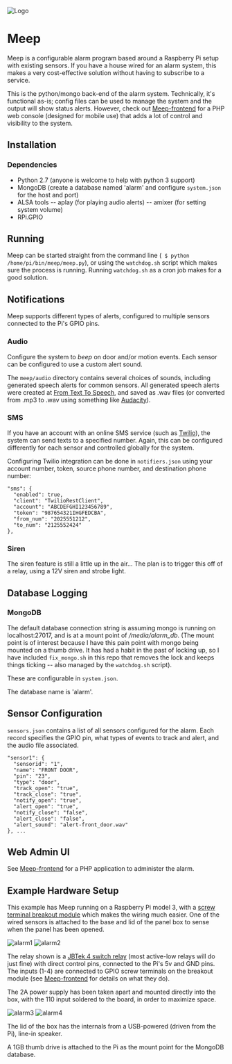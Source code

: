 ![Logo](images/meep_header.png)

# Meep  

Meep is a configurable alarm program based around a Raspberry Pi setup with existing sensors.  If you have a house wired for an alarm system, this makes a very cost-effective solution without having to subscribe to a service.

This is the python/mongo back-end of the alarm system.  Technically, it's functional as-is;  config files can be used to manage the system and the output will show status alerts.  However, check out [Meep-frontend](https://github.com/scooterhanson/Meep-frontend) for a PHP web console (designed for mobile use) that adds a lot of control and visibility to the system.

## Installation
### Dependencies
- Python 2.7 (anyone is welcome to help with python 3 support)
- MongoDB (create a database named 'alarm' and configure `system.json` for the host and port)
- ALSA tools
-- aplay (for playing audio alerts)
-- amixer (for setting system volume)
- RPi.GPIO

## Running
Meep can be started straight from the command line (`` $ python /home/pi/bin/meep/meep.py``), or using the `watchdog.sh` script which makes sure the process is running.  Running `watchdog.sh` as a cron job makes for a good solution.

## Notifications
Meep supports different types of alerts, configured to multiple sensors connected to the Pi's GPIO pins.

### Audio
Configure the system to *beep* on door and/or motion events.  Each sensor can be configured to use a custom alert sound.

The `meep/audio` directory contains several choices of sounds, including generated speech alerts for common sensors.  All generated speech alerts were created at [From Text To Speech](http://www.fromtexttospeech.com/), and saved as .wav files (or converted from .mp3 to .wav using something like [Audacity](https://www.audacityteam.org/)).

### SMS
If you have an account with an online SMS service (such as [Twilio](https://www.twilio.com/)), the system can send texts to a specified number.  Again, this can be configured differently for each sensor and controlled globally for the system.

Configuring Twilio integration can be done in `notifiers.json` using your account number, token, source phone number, and destination phone number:

    "sms": {
      "enabled": true,
      "client": "TwilioRestClient",
      "account": "ABCDEFGHI123456789",
      "token": "987654321IHGFEDCBA",
      "from_num": "2025551212",
      "to_num": "2125552424"
    },

### Siren
The siren feature is still a little up in the air...  The plan is to trigger this off of a relay, using a 12V siren and strobe light.

## Database Logging
### MongoDB
The default database connection string is assuming mongo is running on localhost:27017, and is at a mount point of */media/alarm_db*. (The mount point is of interest because I have this pain point with mongo being mounted on a thumb drive.  It has had a habit in the past of locking up, so I have included `fix_mongo.sh` in this repo that removes the lock and keeps things ticking -- also managed by the `watchdog.sh` script).

These are configurable in `system.json`.

The database name is 'alarm'.

## Sensor Configuration
`sensors.json` contains a list of all sensors configured for the alarm.  Each record specifies the GPIO pin, what types of events to track and alert, and the audio file associated.

    "sensor1": {
      "sensorid": "1",
      "name": "FRONT DOOR",
      "pin": "23",
      "type": "door",
      "track_open": "true",
      "track_close": "true",
      "notify_open": "true",
      "alert_open": "true",
      "notify_close": "false",
      "alert_close": "false",
      "alert_sound": "alert-front_door.wav"
    }, ...

## Web Admin UI
See [Meep-frontend](https://github.com/scooterhanson/Meep-frontend) for a PHP application to administer the alarm.

## Example Hardware Setup

This example has Meep running on a Raspberry Pi model 3, with a [screw terminal breakout module](https://www.amazon.com/Electronics-Salon-Terminal-Breakout-Module-Raspberry/dp/B01M27459S/ref=sr_1_1_sspa?ie=UTF8&qid=1516498810&sr=8-1-spons&keywords=raspberry%20pi%20screw%20terminal&psc=1) which makes the wiring much easier.  One of the wired sensors is attached to the base and lid of the panel box to sense when the panel has been opened.

![alarm1](images/alarm1.JPG)
![alarm2](images/alarm2.JPG)

The relay shown is a [JBTek 4 switch relay](https://www.amazon.com/gp/product/B00KTEN3TM/ref=oh_aui_search_detailpage?ie=UTF8&psc=1) (most active-low relays will do just fine) with direct control pins, connected to the Pi's 5v and GND pins.  The inputs (1-4) are connected to GPIO screw terminals on the breakout module (see [Meep-frontend](https://github.com/scooterhanson/Meep-frontend) for details on what they do).

The 2A power supply has been taken apart and mounted directly into the box, with the 110 input soldered to the board, in order to maximize space.

![alarm3](images/alarm3.JPG)
![alarm4](images/alarm4.JPG)

The lid of the box has the internals from a USB-powered (driven from the Pi), line-in speaker.

A 1GB thumb drive is attached to the Pi as the mount point for the MongoDB database.


